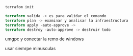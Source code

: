 ```tf
terrafom init

terraform valida -> es para validar el comando
terraform plan -> examinar y analisar la infraestructura
terraform apply -auto-approve ->
terraform destroy -auto-approve -> destruir todo 
```
umgpc 
y conectar la remo de windows

usar siemrpe minusculas
